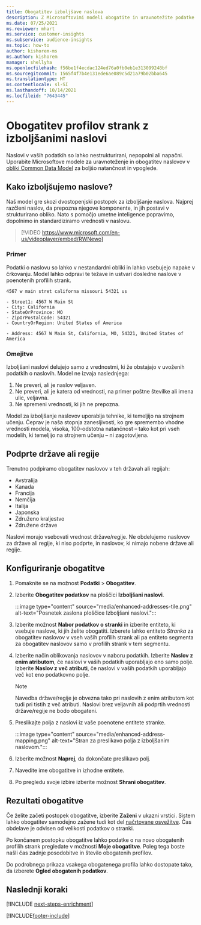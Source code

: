 ```yaml
---
title: Obogatitev izboljšave naslova
description: Z Microsoftovimi modeli obogatite in uravnotežite podatke o naslovih za profile strank.
ms.date: 07/25/2021
ms.reviewer: mhart
ms.service: customer-insights
ms.subservice: audience-insights
ms.topic: how-to
author: kishorem-ms
ms.author: kishorem
manager: shellyha
ms.openlocfilehash: f56be1f4ecdac124ed76a0fb0eb1e313099248bf
ms.sourcegitcommit: 1565f4f7b4e131ede6ae089c5d21a79b02bba645
ms.translationtype: HT
ms.contentlocale: sl-SI
ms.lasthandoff: 10/14/2021
ms.locfileid: "7643445"
---
```

# <a name="enrichment-of-customer-profiles-with-enhanced-addresses"></a>Obogatitev profilov strank z izboljšanimi naslovi

Naslovi v vaših podatkih so lahko nestrukturirani, nepopolni ali napačni. Uporabite Microsoftove modele za uravnoteženje in obogatitev naslovov v [obliki Common Data Model](/common-data-model/schema/core/applicationcommon/address) za boljšo natančnost in vpoglede.

## <a name="how-we-enhance-addresses"></a>Kako izboljšujemo naslove?

Naš model gre skozi dvostopenjski postopek za izboljšanje naslova. Najprej razčleni naslov, da prepozna njegove komponente, in jih postavi v strukturirano obliko. Nato s pomočjo umetne inteligence popravimo, dopolnimo in standardiziramo vrednosti v naslovu.

> [!VIDEO https://www.microsoft.com/en-us/videoplayer/embed/RWNewo]

### <a name="example"></a>Primer

Podatki o naslovu so lahko v nestandardni obliki in lahko vsebujejo napake v črkovanju. Model lahko odpravi te težave in ustvari dosledne naslove v poenotenih profilih strank.

```Input
4567 w main stret californa missouri 54321 us
```

```Output
- Street1: 4567 W Main St
- City: California
- StateOrProvince: MO
- ZipOrPostalCode: 54321
- CountryOrRegion: United States of America

- Address: 4567 W Main St, California, MO, 54321, United States of America
```

### <a name="limitations"></a>Omejitve

Izboljšani naslovi delujejo samo z vrednostmi, ki že obstajajo v uvoženih podatkih o naslovih. Model ne izvaja naslednjega: 

1. Ne preveri, ali je naslov veljaven.
2. Ne preveri, ali je katera od vrednosti, na primer poštne številke ali imena ulic, veljavna.
3. Ne spremeni vrednosti, ki jih ne prepozna.

Model za izboljšanje naslovov uporablja tehnike, ki temeljijo na strojnem učenju. Čeprav je naša stopnja zanesljivosti, ko gre spremembo vhodne vrednosti modela, visoka, 100-odstotna natančnost – tako kot pri vseh modelih, ki temeljijo na strojnem učenju – ni zagotovljena.

## <a name="supported-countries-or-regions"></a>Podprte države ali regije

Trenutno podpiramo obogatitev naslovov v teh državah ali regijah: 

- Avstralija
- Kanada
- Francija
- Nemčija
- Italija
- Japonska
- Združeno kraljestvo
- Združene države

Naslovi morajo vsebovati vrednost države/regije. Ne obdelujemo naslovov za države ali regije, ki niso podprte, in naslovov, ki nimajo nobene države ali regije.

## <a name="configure-the-enrichment"></a>Konfiguriranje obogatitve

1. Pomaknite se na možnost **Podatki** > **Obogatitev**.

1. Izberite **Obogatitev podatkov** na ploščici **Izboljšani naslovi**.

   :::image type="content" source="media/enhanced-addresses-tile.png" alt-text="Posnetek zaslona ploščice Izboljšani naslovi.":::

1. Izberite možnost **Nabor podatkov o stranki** in izberite entiteto, ki vsebuje naslove, ki jih želite obogatiti. Izberete lahko entiteto *Stranka* za obogatitev naslovov v vseh vaših profilih strank ali pa entiteto segmenta za obogatitev naslovov samo v profilih strank v tem segmentu.

1. Izberite način oblikovanja naslovov v naboru podatkih. Izberite **Naslov z enim atributom**, če naslovi v vaših podatkih uporabljajo eno samo polje. Izberite **Naslov z več atributi**, če naslovi v vaših podatkih uporabljajo več kot eno podatkovno polje.

   > [!NOTE]
   > Navedba države/regije je obvezna tako pri naslovih z enim atributom kot tudi pri tistih z več atributi. Naslovi brez veljavnih ali podprtih vrednosti države/regije ne bodo obogateni.

1.  Preslikajte polja z naslovi iz vaše poenotene entitete stranke.

    :::image type="content" source="media/enhanced-address-mapping.png" alt-text="Stran za preslikavo polja z izboljšanim naslovom.":::

1. Izberite možnost **Naprej**, da dokončate preslikavo polj.

1. Navedite ime obogatitve in izhodne entitete.

1. Po pregledu svoje izbire izberite možnost **Shrani obogatitev**.

## <a name="enrichment-results"></a>Rezultati obogatitve

Če želite začeti postopek obogatitve, izberite **Zaženi** v ukazni vrstici. Sistem lahko obogatitev samodejno zažene tudi kot del [načrtovane osvežitve](system.md#schedule-tab). Čas obdelave je odvisen od velikosti podatkov o stranki.

Po končanem postopku obogatitve lahko podatke o na novo obogatenih profilih strank pregledate v možnosti **Moje obogatitve**. Poleg tega boste našli čas zadnje posodobitve in število obogatenih profilov.

Do podrobnega prikaza vsakega obogatenega profila lahko dostopate tako, da izberete **Ogled obogatenih podatkov**.

## <a name="next-steps"></a>Naslednji koraki

[!INCLUDE [next-steps-enrichment](../includes/next-steps-enrichment.md)]

[!INCLUDE[footer-include](../includes/footer-banner.md)]

